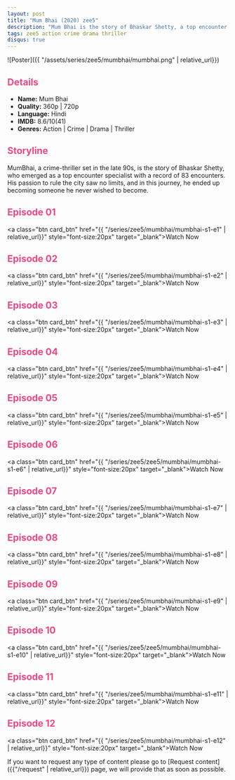 ```yaml
---
layout: post
title: "Mum Bhai (2020) zee5"
description: "Mum Bhai is the story of Bhaskar Shetty, a top encounter specialist. His passion to rule the city saw no limits, and he ended up becoming someone he never wished to become."
tags: zee5 action crime drama thriller
disqus: true
---
```

<style>
h2{
    color:#F24784;
}
</style>

![Poster]({{ "/assets/series/zee5/mumbhai/mumbhai.png" | relative_url}})

## Details

* **Name:** Mum Bhai
* **Quality:** 360p \| 720p
* **Language:** Hindi
* **IMDB:** 8.6/10(41)
* **Genres:** Action \| Crime \| Drama \| Thriller

## Storyline

MumBhai, a crime-thriller set in the late 90s, is the story of Bhaskar Shetty, who emerged as a top encounter specialist with a record of 83 encounters. His passion to rule the city saw no limits, and in this journey, he ended up becoming someone he never wished to become.

## Episode 01

<a class="btn card_btn" href="{{ "/series/zee5/mumbhai/mumbhai-s1-e1" | relative_url}}" style="font-size:20px" target="_blank">Watch Now</a>

## Episode 02

<a class="btn card_btn" href="{{ "/series/zee5/mumbhai/mumbhai-s1-e2" | relative_url}}" style="font-size:20px" target="_blank">Watch Now</a>

## Episode 03

<a class="btn card_btn" href="{{ "/series/zee5/mumbhai/mumbhai-s1-e3" | relative_url}}" style="font-size:20px" target="_blank">Watch Now</a>

## Episode 04

<a class="btn card_btn" href="{{ "/series/zee5/mumbhai/mumbhai-s1-e4" | relative_url}}" style="font-size:20px" target="_blank">Watch Now</a>

## Episode 05

<a class="btn card_btn" href="{{ "/series/zee5/mumbhai/mumbhai-s1-e5" | relative_url}}" style="font-size:20px" target="_blank">Watch Now</a>

## Episode 06

<a class="btn card_btn" href="{{ "/series/zee5/zee5/mumbhai/mumbhai-s1-e6" | relative_url}}" style="font-size:20px" target="_blank">Watch Now</a>

## Episode 07

<a class="btn card_btn" href="{{ "/series/zee5/mumbhai/mumbhai-s1-e7" | relative_url}}" style="font-size:20px" target="_blank">Watch Now</a>

## Episode 08

<a class="btn card_btn" href="{{ "/series/zee5/mumbhai/mumbhai-s1-e8" | relative_url}}" style="font-size:20px" target="_blank">Watch Now</a>

## Episode 09

<a class="btn card_btn" href="{{ "/series/zee5/mumbhai/mumbhai-s1-e9" | relative_url}}" style="font-size:20px" target="_blank">Watch Now</a>

## Episode 10

<a class="btn card_btn" href="{{ "/series/zee5/zee5/mumbhai/mumbhai-s1-e10" | relative_url}}" style="font-size:20px" target="_blank">Watch Now</a>

## Episode 11

<a class="btn card_btn" href="{{ "/series/zee5/mumbhai/mumbhai-s1-e11" | relative_url}}" style="font-size:20px" target="_blank">Watch Now</a>

## Episode 12

<a class="btn card_btn" href="{{ "/series/zee5/mumbhai/mumbhai-s1-e12" | relative_url}}" style="font-size:20px" target="_blank">Watch Now</a>


If you want to request any type of content please go to [Request content]({{"/request" | relative_url}}) page, we will provide that as soon as possible.